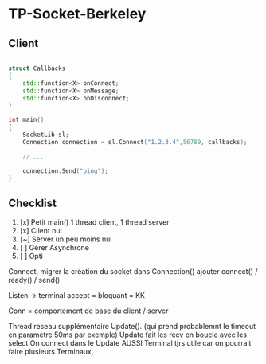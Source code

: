 # TP-Socket-Berkeley

## Client

```cpp

struct Callbacks 
{
    std::function<X> onConnect;
    std::function<X> onMessage;
    std::function<X> onDisconnect;
}

int main()
{
    SocketLib sl;
    Connection connection = sl.Connect("1.2.3.4",56789, callbacks);   

    // ...

    connection.Send("ping");
}
```

## Checklist

1. [x] Petit main() 1 thread client, 1 thread server
2. [x] Client nul
3. [~] Server un peu moins nul
4. [ ] Gérer Asynchrone
5. [ ] Opti

Connect, migrer la création du socket dans Connection()
ajouter connect() / ready() / send()

Listen -> terminal
accept = bloquant = KK

Conn = comportement de base du client / server

Thread reseau supplémentaire Update(). (qui prend probablemnt le timeout en paramètre 50ms par exemple)
Update fait les recv en boucle avec les select
On connect dans le Update AUSSI
Terminal tjrs utile car on pourrait faire plusieurs Terminaux,